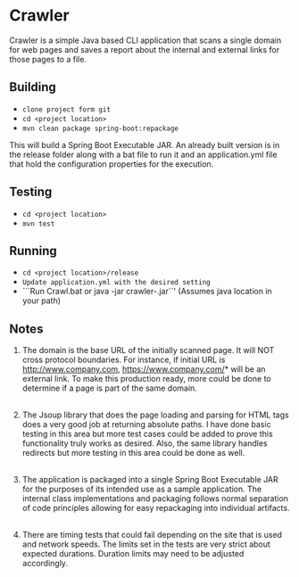 # Crawler
Crawler is a simple Java based CLI application that scans a single domain for web pages
and saves a report about the internal and external links for those pages to a file.

## Building

 * ```clone project form git```
 * ```cd <project location>```
 * ```mvn clean package spring-boot:repackage```

This will build a Spring Boot Executable JAR.  An already built version is in the release folder along with
a bat file to run it and an application.yml file that hold the configuration properties for the execution.

## Testing

 * ```cd <project location>```
 * ```mvn test```

## Running

 * ```cd <project location>/release```
 * ```Update application.yml with the desired setting```
 * ```Run Crawl.bat or java -jar crawler-<version>.jar``'  (Assumes java location in your path)

## Notes
1. The domain is the base URL of the initially scanned page.  It will NOT cross protocol boundaries.
For instance, if initial URL is http://www.company.com, https://www.company.com/* will be an external link.
To make this production ready, more could be done to determine if a page is part of the same domain.<br/><br/>

2. The Jsoup library that does the page loading and parsing for HTML tags does a very good job at returning
absolute paths.  I have done basic testing in this area but more test cases could be added to prove this
functionality truly works as desired.  Also, the same library handles redirects but more testing in this
area could be done as well.<br/><br/>

3. The application is packaged into a single Spring Boot Executable JAR for the purposes of its intended use
as a sample application.  The internal class implementations and packaging follows normal separation of
code principles allowing for easy repackaging into individual artifacts.<br/><br/>

4. There are timing tests that could fail depending on the site that is used and network speeds.
The limits set in the tests are very strict about expected durations.  Duration limits may need
to be adjusted accordingly.

